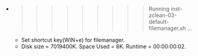 * >>>>>>>>> Running inst-zclean-03-default-filemanager.sh ...
  * Set shortcut key(WIN+e) for filemanager.
  * Disk size = 7019400K. Space Used = 8K. Runtime = 00:00:00:02.
